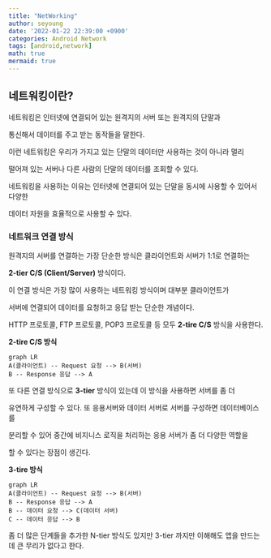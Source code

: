 ```yaml
---
title: "NetWorking"
author: seyoung
date: '2022-01-22 22:39:00 +0900'
categories: Android Network
tags: [android,network]
math: true
mermaid: true
---
```


## 네트워킹이란?

네트워킹은 인터넷에 연결되어 있는 원격지의 서버 또는 원격지의 단말과 

통신해서 데이터를 주고 받는 동작들을 말한다. 

이런 네트워킹은 우리가 가지고 있는 단말의 데이터만 사용하는 것이 아니라 멀리 

떨어져 있는 서버나 다른 사람의 단말의 데이터를 조회할 수 있다. 

네트워킹을 사용하는 이유는 인터넷에 연결되어 있는 단말을 동시에 사용할 수 있어서 다양한

데이터 자원을 효율적으로 사용할 수 있다.

### 네트워크 연결 방식

원격지의 서버를 연결하는 가장 단순한 방식은 클라이언트와 서버가 1:1로 연결하는

**2-tier C/S (Client/Server)** 방식이다. 

이 연결 방식은 가장 많이 사용하는 네트워킹 방식이며 대부분 클라이언트가

서버에 연결되어 데이터를 요청하고 응답 받는 단순한 개념이다.

HTTP 프로토콜, FTP 프로토콜, POP3 프로토콜 등 모두 **2-tire C/S** 방식을 사용한다.

**2-tire C/S 방식**
```mermaid
graph LR
A(클라이언트) -- Request 요청 --> B(서버)
B -- Response 응답 --> A
```

또 다른 연결 방식으로 **3-tier** 방식이 있는데 이 방식을 사용하면 서버를 좀 더

유연하게 구성할 수 있다. 또 응용서버와 데이터 서버로 서버를 구성하면 데이터베이스를

분리할 수 있어 중간에 비지니스 로직을 처리하는 응용 서버가 좀 더 다양한 역할을

할 수 있다는 장점이 생긴다.

**3-tire 방식**

```mermaid
graph LR
A(클라이언트) -- Request 요청 --> B(서버)
B -- Response 응답 --> A
B -- 데이터 요청 --> C(데이터 서버)
C -- 데이터 응답 --> B
```
좀 더 많은 단계들을 추가한 N-tier 방식도 있지만 3-tier 까지만 이해해도 앱을 만드는데 큰 무리가 없다고 한다. 